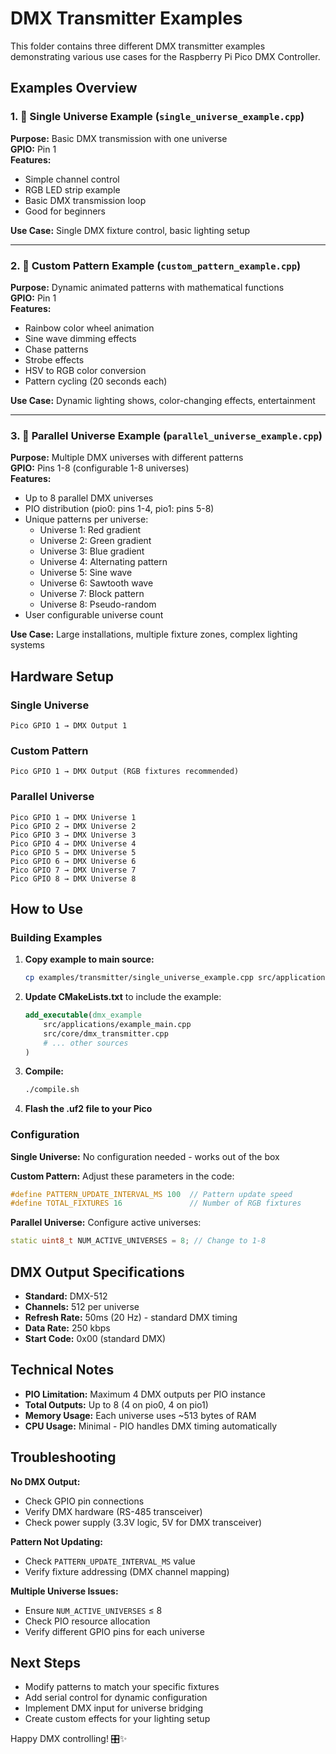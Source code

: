 # DMX Transmitter Examples

This folder contains three different DMX transmitter examples demonstrating various use cases for the Raspberry Pi Pico DMX Controller.

## Examples Overview

### 1. 🔹 Single Universe Example (`single_universe_example.cpp`)

**Purpose:** Basic DMX transmission with one universe  
**GPIO:** Pin 1  
**Features:**
- Simple channel control
- RGB LED strip example
- Basic DMX transmission loop
- Good for beginners

**Use Case:** Single DMX fixture control, basic lighting setup

---

### 2. 🎨 Custom Pattern Example (`custom_pattern_example.cpp`)  

**Purpose:** Dynamic animated patterns with mathematical functions  
**GPIO:** Pin 1  
**Features:**
- Rainbow color wheel animation
- Sine wave dimming effects  
- Chase patterns
- Strobe effects
- HSV to RGB color conversion
- Pattern cycling (20 seconds each)

**Use Case:** Dynamic lighting shows, color-changing effects, entertainment

---

### 3. 🚀 Parallel Universe Example (`parallel_universe_example.cpp`)

**Purpose:** Multiple DMX universes with different patterns  
**GPIO:** Pins 1-8 (configurable 1-8 universes)  
**Features:**
- Up to 8 parallel DMX universes
- PIO distribution (pio0: pins 1-4, pio1: pins 5-8)
- Unique patterns per universe:
  - Universe 1: Red gradient
  - Universe 2: Green gradient  
  - Universe 3: Blue gradient
  - Universe 4: Alternating pattern
  - Universe 5: Sine wave
  - Universe 6: Sawtooth wave
  - Universe 7: Block pattern
  - Universe 8: Pseudo-random
- User configurable universe count

**Use Case:** Large installations, multiple fixture zones, complex lighting systems

## Hardware Setup

### Single Universe
```
Pico GPIO 1 → DMX Output 1
```

### Custom Pattern  
```
Pico GPIO 1 → DMX Output (RGB fixtures recommended)
```

### Parallel Universe
```
Pico GPIO 1 → DMX Universe 1
Pico GPIO 2 → DMX Universe 2  
Pico GPIO 3 → DMX Universe 3
Pico GPIO 4 → DMX Universe 4
Pico GPIO 5 → DMX Universe 5
Pico GPIO 6 → DMX Universe 6
Pico GPIO 7 → DMX Universe 7
Pico GPIO 8 → DMX Universe 8
```

## How to Use

### Building Examples

1. **Copy example to main source:**
   ```bash
   cp examples/transmitter/single_universe_example.cpp src/applications/example_main.cpp
   ```

2. **Update CMakeLists.txt** to include the example:
   ```cmake
   add_executable(dmx_example
       src/applications/example_main.cpp
       src/core/dmx_transmitter.cpp
       # ... other sources
   )
   ```

3. **Compile:**
   ```bash
   ./compile.sh
   ```

4. **Flash the .uf2 file to your Pico**

### Configuration

**Single Universe:** No configuration needed - works out of the box

**Custom Pattern:** Adjust these parameters in the code:
```cpp
#define PATTERN_UPDATE_INTERVAL_MS 100  // Pattern update speed
#define TOTAL_FIXTURES 16               // Number of RGB fixtures  
```

**Parallel Universe:** Configure active universes:
```cpp
static uint8_t NUM_ACTIVE_UNIVERSES = 8; // Change to 1-8
```

## DMX Output Specifications

- **Standard:** DMX-512  
- **Channels:** 512 per universe
- **Refresh Rate:** 50ms (20 Hz) - standard DMX timing
- **Data Rate:** 250 kbps
- **Start Code:** 0x00 (standard DMX)

## Technical Notes

- **PIO Limitation:** Maximum 4 DMX outputs per PIO instance
- **Total Outputs:** Up to 8 (4 on pio0, 4 on pio1)  
- **Memory Usage:** Each universe uses ~513 bytes of RAM
- **CPU Usage:** Minimal - PIO handles DMX timing automatically

## Troubleshooting

**No DMX Output:**
- Check GPIO pin connections
- Verify DMX hardware (RS-485 transceiver)
- Check power supply (3.3V logic, 5V for DMX transceiver)

**Pattern Not Updating:**
- Check `PATTERN_UPDATE_INTERVAL_MS` value
- Verify fixture addressing (DMX channel mapping)

**Multiple Universe Issues:**  
- Ensure `NUM_ACTIVE_UNIVERSES` ≤ 8
- Check PIO resource allocation
- Verify different GPIO pins for each universe

## Next Steps

- Modify patterns to match your specific fixtures
- Add serial control for dynamic configuration  
- Implement DMX input for universe bridging
- Create custom effects for your lighting setup

Happy DMX controlling! 🎛️✨